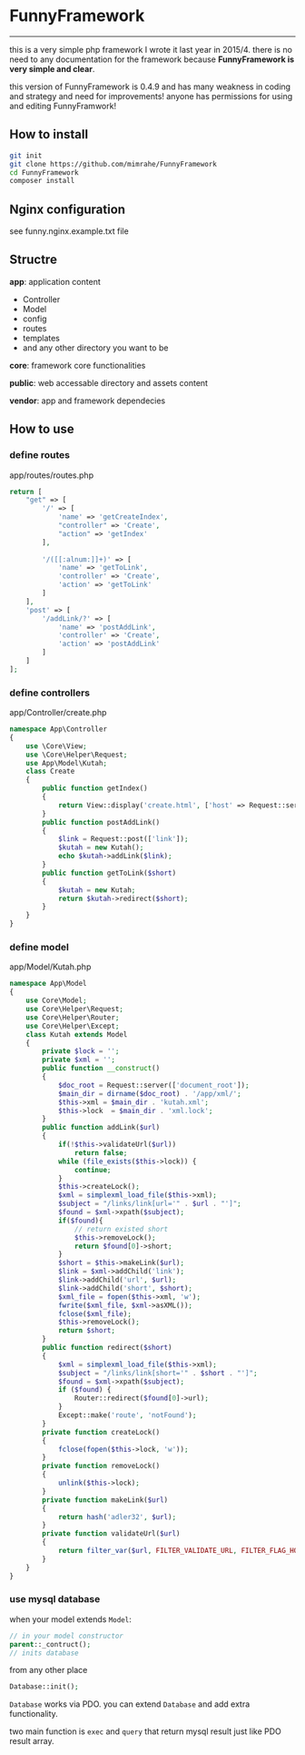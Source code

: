 # FunnyFramework
---
this is a very simple php framework I wrote it last year in 2015/4.
there is no need to any documentation for the framework because **FunnyFramework is very simple and clear**.

this version of FunnyFramework is 0.4.9 and has many weakness in coding and strategy and need for improvements!
anyone has permissions for using and editing FunnyFramwork!

## How to install

```bash
git init
git clone https://github.com/mimrahe/FunnyFramework
cd FunnyFramework
composer install
```

## Nginx configuration
see funny.nginx.example.txt file

## Structre
**app**: application content
  - Controller
  - Model
  - config
  - routes
  - templates
  - and any other directory you want to be
  
**core**: framework core functionalities

**public**: web accessable directory and assets content

**vendor**: app and framework dependecies

## How to use
### define routes
app/routes/routes.php

```php
return [
	"get" => [
		'/' => [
			'name' => 'getCreateIndex',
			"controller" => 'Create',
			"action" => 'getIndex'
		],
		
		'/([[:alnum:]]+)' => [
			'name' => 'getToLink',
			'controller' => 'Create',
			'action' => 'getToLink'
		]
	],
	'post' => [
		'/addLink/?' => [
			'name' => 'postAddLink',
			'controller' => 'Create',
			'action' => 'postAddLink'
		]
	]
];
```
### define controllers
app/Controller/create.php

```php
namespace App\Controller
{
	use \Core\View;
	use \Core\Helper\Request;
	use App\Model\Kutah;
	class Create
	{
		public function getIndex()
		{
			return View::display('create.html', ['host' => Request::server(['http_host'])]);
		}
		public function postAddLink()
		{
			$link = Request::post(['link']);
			$kutah = new Kutah();
			echo $kutah->addLink($link);
		}
		public function getToLink($short)
		{
			$kutah = new Kutah;
			return $kutah->redirect($short);
		}
	}
}
```
### define model
app/Model/Kutah.php

```php
namespace App\Model
{
	use Core\Model;
	use Core\Helper\Request;
	use Core\Helper\Router;
	use Core\Helper\Except;
	class Kutah extends Model
	{
		private $lock = '';
		private $xml = '';
		public function __construct()
		{
			$doc_root = Request::server(['document_root']);
			$main_dir = dirname($doc_root) . '/app/xml/';
			$this->xml = $main_dir . 'kutah.xml';
			$this->lock  = $main_dir . 'xml.lock';
		}
		public function addLink($url)
		{
			if(!$this->validateUrl($url))
				return false;
			while (file_exists($this->lock)) {
				continue;
			}
			$this->createLock();
			$xml = simplexml_load_file($this->xml);
			$subject = "/links/link[url='" . $url . "']";
			$found = $xml->xpath($subject);
			if($found){
				// return existed short
				$this->removeLock();
				return $found[0]->short;
			}
			$short = $this->makeLink($url);
			$link = $xml->addChild('link');
			$link->addChild('url', $url);
			$link->addChild('short', $short);
			$xml_file = fopen($this->xml, 'w');
			fwrite($xml_file, $xml->asXML());
			fclose($xml_file);
			$this->removeLock();
			return $short;
		}
		public function redirect($short)
		{
			$xml = simplexml_load_file($this->xml);
			$subject = "/links/link[short='" . $short . "']";
			$found = $xml->xpath($subject);
			if ($found) {
				Router::redirect($found[0]->url);
			}
			Except::make('route', 'notFound');
		}
		private function createLock()
		{
			fclose(fopen($this->lock, 'w'));
		}
		private function removeLock()
		{
			unlink($this->lock);
		}
		private function makeLink($url)
		{
			return hash('adler32', $url);
		}
		private function validateUrl($url)
		{
			return filter_var($url, FILTER_VALIDATE_URL, FILTER_FLAG_HOST_REQUIRED);
		}
	}
}
```

### use mysql database
when your model extends `Model`:
```php
// in your model constructor
parent::_contruct();
// inits database
```
from any other place
```php
Database::init();
```
`Database` works via PDO. you can extend `Database` and add extra functionality.

two main function is `exec` and `query` that return mysql result just like PDO result array.
